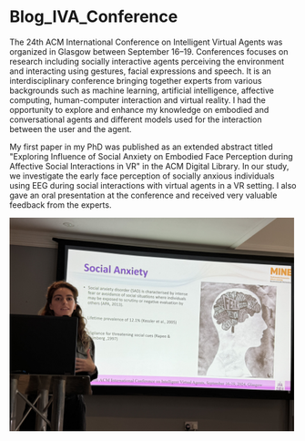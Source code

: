 # Blog_IVA_Conference

The 24th ACM International Conference on Intelligent Virtual Agents was organized in Glasgow between September 16–19. Conferences focuses on research including socially interactive agents perceiving the environment and interacting using gestures, facial expressions and speech. It is an interdisciplinary conference bringing together experts from various backgrounds such as machine learning, artificial intelligence, affective computing, human-computer interaction and virtual reality.  I had the opportunity to explore and enhance my knowledge on embodied and conversational agents and different models used for the interaction between the user and the agent. 

My first paper in my PhD was published as an extended abstract titled "Exploring Influence of Social Anxiety on Embodied Face Perception during Affective Social Interactions in VR" in the ACM Digital Library. In our study, we investigate the early face perception of socially anxious individuals using EEG during social interactions with virtual agents in a VR setting. I also gave an oral presentation at the conference and received very valuable feedback from the experts. 

<img src="./images/image_50394369.JPG" alt="FaceRecording_gif" width="500"/>
